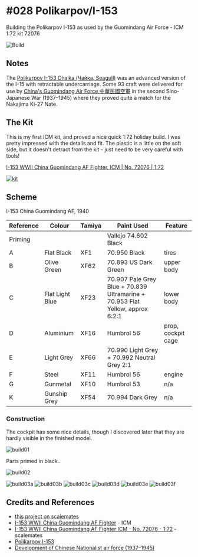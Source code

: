 # #028 Polikarpov/I-153

Building the Polikarpov I-153 as used by the Guomindang Air Force - ICM 1:72 kit 72076

![Build](./assets/I-153_build.jpg?raw=true)

## Notes

The [Polikarpov I-153 Chaika (Чайка, Seagull)](https://en.wikipedia.org/wiki/Polikarpov_I-153)
was an advanced version of the I-15 with retractable undercarriage.
Some 93 craft were delivered for use by
[China's Guomindang Air Force 中華民國空軍](https://en.wikipedia.org/wiki/Development_of_Chinese_Nationalist_air_force_(1937%E2%80%931945))
in the second Sino-Japanese War (1937–1945) where they proved quite a match for the Nakajima Ki-27 Nate.

## The Kit

This is my first ICM kit, and proved a nice quick 1:72 holiday build. I was pretty impressed with the details and fit.
The plastic is a little on the soft side, but it doesn't detract from the kit - just need to be very careful with tools!

[I-153 WWII China Guomindang AF Fighter, ICM | No. 72076 | 1:72](https://icm.com.ua/aviation/i-153-2/)

[![kit](./assets/kit.jpg?raw=true)](https://icm.com.ua/aviation/i-153-2/)

## Scheme

I-153 China Guomindang AF, 1940

| Reference | Colour          | Tamiya | Paint Used                       | Feature |
|-----------|-----------------|--------|----------------------------------|---------|
| Priming   |                 |        | Vallejo 74.602 Black             |  |
| A         | Flat Black      | XF1    | 70.950 Black                     | tires |
| B         | Olive Green     | XF62   | 70.893 US Dark Green             | upper body |
| C         | Flat Light Blue | XF23   | 70.907 Pale Grey Blue + 70.839 Ultramarine + 70.953 Flat Yellow, approx 6:2:1 | lower body |
| D         | Aluminium       | XF16   | Humbrol 56                       | prop, cockpit cage |
| E         | Light Grey      | XF66   | 70.990 Light Grey + 70.992 Neutral Grey 2:1 |  |
| F         | Steel           | XF11   | Humbrol 56                       | engine |
| G         | Gunmetal        | XF10   | Humbrol 53                       | n/a |
| K         | Gunship Grey    | XF54   | 70.994 Dark Grey                 | n/a |

### Construction

The cockpit has some nice details, though I discovered later that they are hardly visible in the finished model.

![build01](./assets/build01.jpg?raw=true)

Parts primed in black..

![build02](./assets/build02.jpg?raw=true)

![build03a](./assets/build03a.jpg?raw=true)
![build03b](./assets/build03b.jpg?raw=true)
![build03c](./assets/build03c.jpg?raw=true)
![build03d](./assets/build03d.jpg?raw=true)
![build03e](./assets/build03e.jpg?raw=true)
![build03f](./assets/build03f.jpg?raw=true)

## Credits and References

* [this project on scalemates](https://www.scalemates.com/profiles/mate.php?id=74137&p=projects&project=115624)
* [I-153 WWII China Guomindang AF Fighter](https://icm.com.ua/aviation/i-153-2/) - ICM
* [I-153 WWII China Guomindang AF Fighter ICM - No. 72076 - 1:72](https://www.scalemates.com/kits/icm-72076-i-153-wwii-china-guomindang-af-fighter--1191470) - scalemates
* [Polikarpov I-153](https://en.wikipedia.org/wiki/Polikarpov_I-153)
* [Development of Chinese Nationalist air force (1937–1945)](https://en.wikipedia.org/wiki/Development_of_Chinese_Nationalist_air_force_(1937%E2%80%931945))
